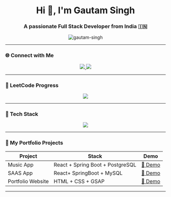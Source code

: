 <h1 align="center">Hi 👋, I'm Gautam Singh</h1>
<h3 align="center">A passionate Full Stack Developer from India 🇮🇳</h3>

<p align="center">
  <img src="https://komarev.com/ghpvc/?username=gautam-singh&label=Profile%20views&color=0e75b6&style=flat" alt="gautam-singh" />
</p>

---

### 🌐 Connect with Me

<p align="center">
  <a href="https://www.linkedin.com/in/your-linkedin/" target="_blank">
    <img src="https://img.shields.io/badge/-LinkedIn-blue?style=for-the-badge&logo=linkedin&logoColor=white" />
  </a>
  <a href="https://leetcode.com/your-leetcode-username/" target="_blank">
    <img src="https://img.shields.io/badge/LeetCode-FFA116?style=for-the-badge&logo=leetcode&logoColor=white" />
  </a>
</p>

---

### 🧠 LeetCode Progress

<p align="center">
  <img src="https://leetcode.com/u/GautamSinghnewbie?theme=dark&font=baloo&ext=heatmap" />
</p>

---

### 🧰 Tech Stack

<p align="center">
  <img src="https://skillicons.dev/icons?i=html,css,js,react,nodejs,java,spring,mysql,mongodb,git,github,linux" />
</p>

---

### 📌 My Portfolio Projects

| Project | Stack | Demo |
|--------|-------|------|
| Music App | React + Spring Boot + PostgreSQL | [🔗 Demo](https://frimum.vercel.app) |
| SAAS App | React+ SpringBoot + MySQL | [🔗 Demo](https://your-app-link.com) |
| Portfolio Website | HTML + CSS + GSAP | [🔗 Demo](https://gautamsingh.vercel.app/) |

---
